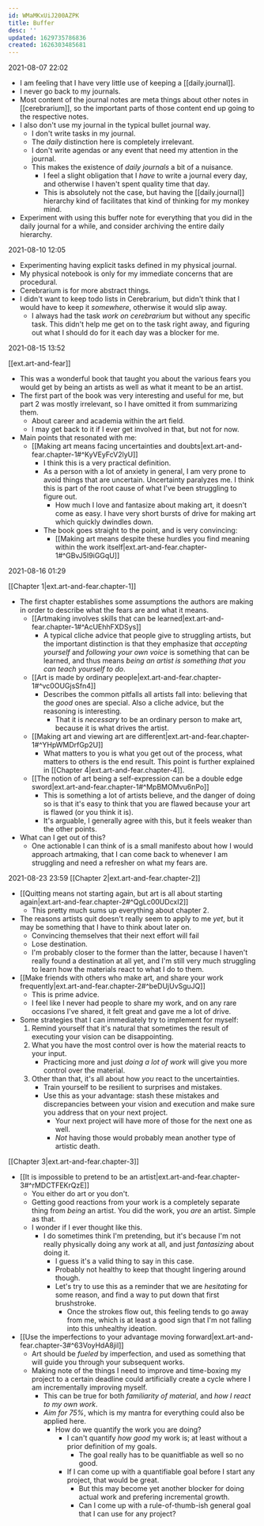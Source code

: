 ```yaml
---
id: WMaMKxUiJ200AZPK
title: Buffer
desc: ''
updated: 1629735786836
created: 1626303485681
---
```


2021-08-07 22:02
- I am feeling that I have very little use of keeping a [[daily.journal]].
- I never go back to my journals.
- Most content of the journal notes are meta things about other notes in [[cerebrarium]], so the important parts of those content end up going to the respective notes.
- I also don't use my journal in the typical bullet journal way. 
  - I don't write tasks in my journal.
  - The _daily_ distinction here is completely irrelevant.
  - I don't write agendas or any event that need my attention in the journal.
  - This makes the existence of _daily journals_ a bit of a nuisance.
    - I feel a slight obligation that I _have_ to write a journal every day, and otherwise I haven't spent quality time that day.
    - This is absolutely not the case, but having the [[daily.journal]] hierarchy kind of facilitates that kind of thinking for my monkey mind.
- Experiment with using this buffer note for everything that you did in the daily journal for a while, and consider archiving the entire daily hierarchy.

2021-08-10 12:05
- Experimenting having explicit tasks defined in my physical journal.
- My physical notebook is only for my immediate concerns that are procedural.
- Cerebrarium is for more abstract things.
- I didn't want to keep todo lists in Cerebrarium, but didn't think that I would have to keep it _somewhere_, otherwise it would slip away.
  - I always had the task _work on cerebrarium_ but without any specific task. This didn't help me get on to the task right away, and figuring out what I should do for it each day was a blocker for me.

2021-08-15 13:52

[[ext.art-and-fear]]
- This was a wonderful book that taught you about the various fears you would get by being an artists as well as what it meant to be an artist.
- The first part of the book was very interesting and useful for me, but part 2 was mostly irrelevant, so I have omitted it from summarizing them.
  - About career and academia within the art field.
  - I may get back to it if I ever get involved in that, but not for now.
- Main points that resonated with me:
  - [[Making art means facing uncertainties and doubts|ext.art-and-fear.chapter-1#^KyVEyFcV2lyU]]
    - I think this is a very practical definition.
    - As a person with a lot of anxiety in general, I am very prone to avoid things that are uncertain. Uncertainty paralyzes me. I think this is part of the root cause of what I've been struggling to figure out.
      - How much I love and fantasize about making art, it doesn't come as easy. I have very short bursts of drive for making art which quickly dwindles down.
    - The book goes straight to the point, and is very convincing:
      - [[Making art means despite these hurdles you find meaning within the work itself|ext.art-and-fear.chapter-1#^GBvJ5I9iGGqU]]

2021-08-16 01:29

[[Chapter 1|ext.art-and-fear.chapter-1]]
- The first chapter establishes some assumptions the authors are making in order to describe what the fears are and what it means.
  - [[Artmaking involves skills that can be learned|ext.art-and-fear.chapter-1#^AcUEhhFXDSys]]
    - A typical cliche advice that people give to struggling artists, but the important distinction is that they emphasize that _accepting yourself_ and _following your own voice_ is something that can be learned, and thus means _being an artist is something that you can teach yourself to do_.
  - [[Art is made by ordinary people|ext.art-and-fear.chapter-1#^vc0OUGjsSfn4]]
    - Describes the common pitfalls all artists fall into: believing that the _good_ ones are special. Also a cliche advice, but the reasoning is interesting.
      - That it is _necessary_ to be an ordinary person to make art, because it is what drives the artist.
  - [[Making art and viewing art are different|ext.art-and-fear.chapter-1#^YHpWMDrfGp2U]]
    - What matters to you is what you get out of the process, what matters to others is the end result. This point is further explained in [[Chapter 4|ext.art-and-fear.chapter-4]].
  - [[The notion of art being a self-expression can be a double edge sword|ext.art-and-fear.chapter-1#^MpBMOMvu6nPo]]
    - This is something a lot of artists believe, and the danger of doing so is that it's easy to think that you are flawed because your art is flawed (or you think it is).
    - It's arguable, I generally agree with this, but it feels weaker than the other points.
- What can I get out of this?
  - One actionable I can think of is a small manifesto about how I would approach artmaking, that I can come back to whenever I am struggling and need a refresher on what my fears are.

2021-08-23 23:59
[[Chapter 2|ext.art-and-fear.chapter-2]]
- [[Quitting means not starting again, but art is all about starting again|ext.art-and-fear.chapter-2#^QgLc00UDcxI2]]
  - This pretty much sums up everything about chapter 2.
- The reasons artists quit doesn't really seem to apply to me _yet_, but it may be something that I have to think about later on.
  - Convincing themselves that their next effort will fail
  - Lose destination.
  - I'm probably closer to the former than the latter, because I haven't really found a destination at all yet, and I'm still very much struggling to learn how the materials react to what I do to them.
- [[Make friends with others who make art, and share your work frequently|ext.art-and-fear.chapter-2#^beDUjUvSguJQ]]
  - This is prime advice.
  - I feel like I never had people to share my work, and on any rare occasions I've shared, it felt great and gave me a lot of drive.
- Some strategies that I can immediately try to implement for myself:
    1. Remind yourself that it's natural that sometimes the result of executing your vision can be disappointing.
    2. What you have the most control over is how the material reacts to your input.
        - Practicing more and just _doing a lot of work_ will give you more control over the material.
    3. Other than that, it's all about how _you_ react to the uncertainties.
        - Train yourself to be resilient to surprises and mistakes.
        - Use this as your advantage: stash these mistakes and discrepancies between your vision and execution and make sure you address that on your next project.
          - Your next project will have more of those for the next one as well.
          - _Not_ having those would probably mean another type of artistic death.

[[Chapter 3|ext.art-and-fear.chapter-3]]
- [[It is impossible to pretend to be an artist|ext.art-and-fear.chapter-3#^rMDCTFEKrQzE]]
  - You either do art or you don't.
  - Getting good reactions from your work is a completely separate thing from _being_ an artist. You did the work, you _are_ an artist. Simple as that.
  - I wonder if I ever thought like this.
    - I do sometimes think I'm pretending, but it's because I'm not really physically doing any work at all, and just _fantasizing_ about doing it.
      - I guess it's a valid thing to say in this case.
      - Probably not healthy to keep that thought lingering around though.
      - Let's try to use this as a reminder that we are _hesitating_ for some reason, and find a way to put down that first brushstroke.
        - Once the strokes flow out, this feeling tends to go away from me, which is at least a good sign that I'm not falling into this unhealthy ideation.
- [[Use the imperfections to your advantage moving forward|ext.art-and-fear.chapter-3#^63VoyHdA8jil]]
  - Art should be _fueled_ by imperfection, and used as something that will guide you through your subsequent works.
  - Making note of the things I need to improve and time-boxing my project to a certain deadline could artificially create a cycle where I am incrementally improving myself.
    - This can be true for both _familiarity of material_, and _how I react to my own work_.
    - _Aim for 75%_, which is my mantra for everything could also be applied here.
      - How do we quantify the work you are doing?
        - I can't quantify _how good_ my work is; at least without a prior definition of my goals.
          - The goal really has to be quanitfiable as well so no good.
        - If I can come up with a quantifiable goal before I start any project, that would be great.
          - But this may become yet another blocker for doing actual work and prefering incremental growth.
          - Can I come up with a rule-of-thumb-ish general goal that I can use for any project?

